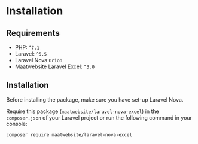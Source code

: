 # Installation

## Requirements

* PHP: `^7.1`
* Laravel: `^5.5`
* Laravel Nova:`Orion` 
* Maatwebsite Laravel Excel: `^3.0` 

## Installation

Before installing the package, make sure you have set-up Laravel Nova.

Require this package (`maatwebsite/laravel-nova-excel`) in the `composer.json` of your Laravel project or run the following command in your console:

```
composer require maatwebsite/laravel-nova-excel
```